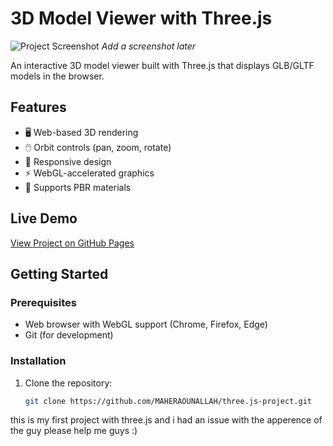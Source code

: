 # 3D Model Viewer with Three.js

![Project Screenshot](./screenshot.png) *Add a screenshot later*

An interactive 3D model viewer built with Three.js that displays GLB/GLTF models in the browser.

## Features
- 🖥️ Web-based 3D rendering
- 🖱️ Orbit controls (pan, zoom, rotate)
- 📱 Responsive design
- ⚡ WebGL-accelerated graphics
- 🎨 Supports PBR materials

## Live Demo
[View Project on GitHub Pages](https://MAHERAOUNALLAH.github.io/three.js-project/)

## Getting Started

### Prerequisites
- Web browser with WebGL support (Chrome, Firefox, Edge)
- Git (for development)

### Installation
1. Clone the repository:
   ```bash
   git clone https://github.com/MAHERAOUNALLAH/three.js-project.git


this is my first project with three.js and i had an issue with the apperence of the guy 
please help me guys :)
